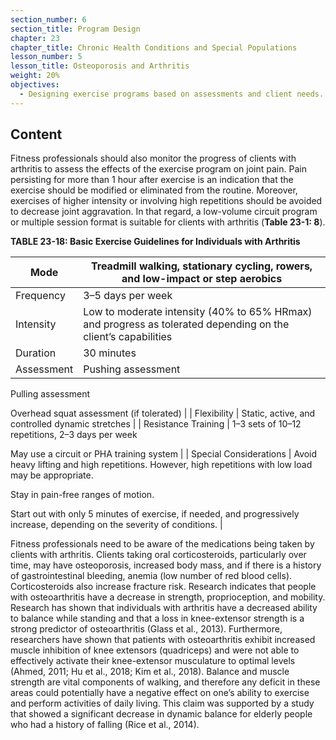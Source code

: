 ```yaml
---
section_number: 6
section_title: Program Design
chapter: 23
chapter_title: Chronic Health Conditions and Special Populations
lesson_number: 5
lesson_title: Osteoporosis and Arthritis
weight: 20%
objectives:
  - Designing exercise programs based on assessments and client needs.
---
```


## Content
Fitness professionals should also monitor the progress of clients with arthritis to assess the effects of the exercise program on joint pain. Pain persisting for more than 1 hour after exercise is an indication that the exercise should be modified or eliminated from the routine. Moreover, exercises of higher intensity or involving high repetitions should be avoided to decrease joint aggravation. In that regard, a low-volume circuit program or multiple session format is suitable for clients with arthritis (**Table 23-1: 8**).

**TABLE 23-18: Basic Exercise Guidelines for Individuals with Arthritis**

| Mode | Treadmill walking, stationary cycling, rowers, and low-impact or step aerobics |
|---|---|
| Frequency | 3–5 days per week |
| Intensity | Low to moderate intensity (40% to 65% HRmax) and progress as tolerated depending on the client’s capabilities |
| Duration | 30 minutes |
| Assessment | Pushing assessment

Pulling assessment

Overhead squat assessment (if tolerated) |
| Flexibility | Static, active, and controlled dynamic stretches |
| Resistance Training | 1–3 sets of 10–12 repetitions, 2–3 days per week

May use a circuit or PHA training system |
| Special Considerations | Avoid heavy lifting and high repetitions. However, high repetitions with low load may be appropriate.

Stay in pain-free ranges of motion.

Start out with only 5 minutes of exercise, if needed, and progressively increase, depending on the severity of conditions. |

Fitness professionals need to be aware of the medications being taken by clients with arthritis. Clients taking oral corticosteroids, particularly over time, may have osteoporosis, increased body mass, and if there is a history of gastrointestinal bleeding, anemia (low number of red blood cells). Corticosteroids also increase fracture risk. Research indicates that people with osteoarthritis have a decrease in strength, proprioception, and mobility. Research has shown that individuals with arthritis have a decreased ability to balance while standing and that a loss in knee-extensor strength is a strong predictor of osteoarthritis (Glass et al., 2013). Furthermore, researchers have shown that patients with osteoarthritis exhibit increased muscle inhibition of knee extensors (quadriceps) and were not able to effectively activate their knee-extensor musculature to optimal levels (Ahmed, 2011; Hu et al., 2018; Kim et al., 2018). Balance and muscle strength are vital components of walking, and therefore any deficit in these areas could potentially have a negative effect on one’s ability to exercise and perform activities of daily living. This claim was supported by a study that showed a significant decrease in dynamic balance for elderly people who had a history of falling (Rice et al., 2014).